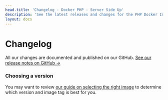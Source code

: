 ```yaml
---
head.title: 'Changelog - Docker PHP - Server Side Up'
description: 'See the latest releases and changes for the PHP Docker Image project.'
layout: docs
---
```


# Changelog
All our changes are documented and published on our GitHub. [See our release notes on GitHub →](https://github.com/serversideup/docker-php/releases)

### Choosing a version
You may want to review [our guide on selecting the right image](/docs/guide/choosing-the-right-image) to determine which version and image tag is best for you.